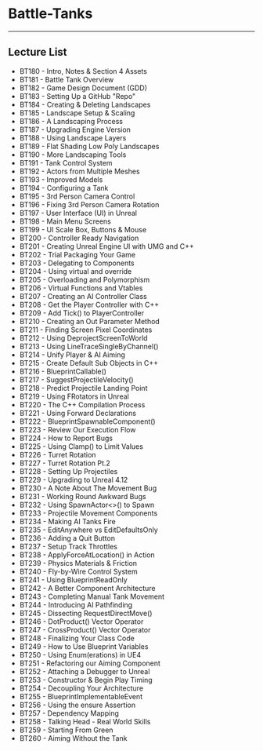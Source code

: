 # **Battle-Tanks**

---

## **Lecture List**
* BT180 - Intro, Notes & Section 4 Assets
* BT181 - Battle Tank Overview
* BT182 - Game Design Document (GDD)
* BT183 - Setting Up a GitHub "Repo"
* BT184 - Creating & Deleting Landscapes
* BT185 - Landscape Setup & Scaling
* BT186 - A Landscaping Process
* BT187 - Upgrading Engine Version
* BT188 - Using Landscape Layers
* BT189 - Flat Shading Low Poly Landscapes
* BT190 - More Landscaping Tools
* BT191 - Tank Control System
* BT192 - Actors from Multiple Meshes
* BT193 - Improved Models
* BT194 - Configuring a Tank
* BT195 - 3rd Person Camera Control
* BT196 - Fixing 3rd Person Camera Rotation
* BT197 - User Interface (UI) in Unreal
* BT198 - Main Menu Screens
* BT199 - UI Scale Box, Buttons & Mouse
* BT200 - Controller Ready Navigation
* BT201 - Creating Unreal Engine UI with UMG and C++
* BT202 - Trial Packaging Your Game
* BT203 - Delegating to Components
* BT204 - Using virtual and override
* BT205 - Overloading and Polymorphism
* BT206 - Virtual Functions and Vtables
* BT207 - Creating an AI Controller Class
* BT208 - Get the Player Controller with C++
* BT209 - Add Tick() to PlayerController
* BT210 - Creating an Out Parameter Method
* BT211 - Finding Screen Pixel Coordinates
* BT212 - Using DeprojectScreenToWorld
* BT213 - Using LineTraceSingleByChannel()
* BT214 - Unify Player & AI Aiming
* BT215 - Create Default Sub Objects in C++
* BT216 - BlueprintCallable()
* BT217 - SuggestProjectileVelocity()
* BT218 - Predict Projectile Landing Point
* BT219 - Using FRotators in Unreal
* BT220 - The C++ Compilation Process
* BT221 - Using Forward Declarations
* BT222 - BlueprintSpawnableComponent()
* BT223 - Review Our Execution Flow
* BT224 - How to Report Bugs
* BT225 - Using Clamp() to Limit Values
* BT226 - Turret Rotation
* BT227 - Turret Rotation Pt.2
* BT228 - Setting Up Projectiles
* BT229 - Upgrading to Unreal 4.12
* BT230 - A Note About The Movement Bug
* BT231 - Working Round Awkward Bugs
* BT232 - Using SpawnActor<>() to Spawn
* BT233 - Projectile Movement Components
* BT234 - Making AI Tanks Fire
* BT235 - EditAnywhere vs EditDefaultsOnly
* BT236 - Adding a Quit Button
* BT237 - Setup Track Throttles
* BT238 - ApplyForceAtLocation() in Action
* BT239 - Physics Materials & Friction
* BT240 - Fly-by-Wire Control System
* BT241 - Using BlueprintReadOnly
* BT242 - A Better Component Architecture
* BT243 - Completing Manual Tank Movement
* BT244 - Introducing AI Pathfinding
* BT245 - Dissecting RequestDirectMove()
* BT246 - DotProduct() Vector Operator
* BT247 - CrossProduct() Vector Operator
* BT248 - Finalizing Your Class Code
* BT249 - How to Use Blueprint Variables
* BT250 - Using Enum(erations) in UE4
* BT251 - Refactoring our Aiming Component
* BT252 - Attaching a Debugger to Unreal
* BT253 - Constructor & Begin Play Timing
* BT254 - Decoupling Your Architecture
* BT255 - BlueprintImplementableEvent
* BT256 - Using the ensure Assertion
* BT257 - Dependency Mapping
* BT258 - Talking Head - Real World Skills
* BT259 - Starting From Green
* BT260 - Aiming Without the Tank

